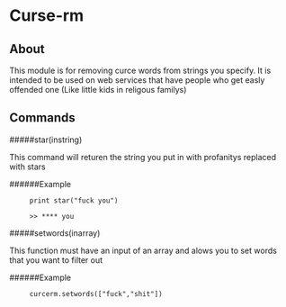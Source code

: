 # Curse-rm

About
-----

This module is for removing curce words from strings you specify. It is intended to be used on web services that have people who get easly offended one (Like little kids in religous familys)

Commands
---

#####star(instring)

This command will returen the string you put in with profanitys replaced with stars

######Example

         print star("fuck you")

         >> **** you
         
#####setwords(inarray)

This function must have an input of an array and alows you to set words that you want to filter out

######Example

         curcerm.setwords(["fuck","shit"])   
